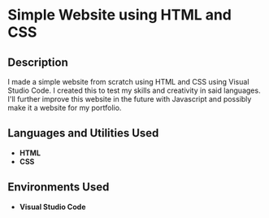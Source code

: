 <h1>Simple Website using HTML and CSS</h1>

<h2>Description</h2>
I made a simple website from scratch using HTML and CSS using Visual Studio Code. I created this to test my skills and creativity in said languages. I'll further improve this website in the future with Javascript and possibly make it a website for my portfolio. 
<br />


<h2>Languages and Utilities Used</h2>

- <b>HTML</b> 
- <b>CSS</b> 

<h2>Environments Used </h2>

- <b>Visual Studio Code</b>
